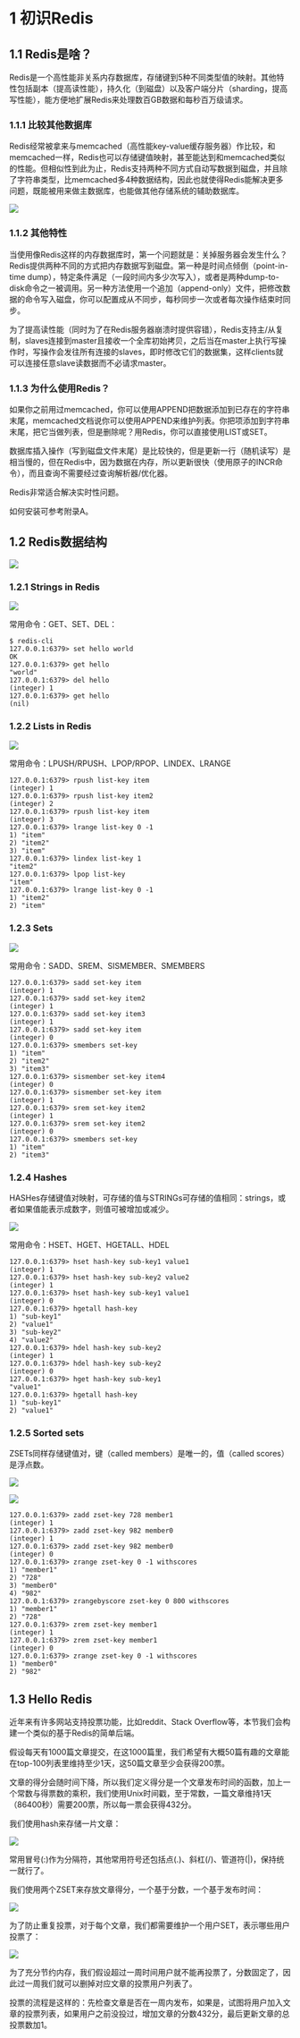 # 1 初识Redis

## 1.1 Redis是啥？

Redis是一个高性能非关系内存数据库，存储键到5种不同类型值的映射。其他特性包括副本（提高读性能），持久化（到磁盘）以及客户端分片（sharding，提高写性能），能方便地扩展Redis来处理数百GB数据和每秒百万级请求。

### 1.1.1 比较其他数据库

Redis经常被拿来与memcached（高性能key-value缓存服务器）作比较，和memcached一样，Redis也可以存储键值映射，甚至能达到和memcached类似的性能。但相似性到此为止，Redis支持两种不同方式自动写数据到磁盘，并且除了字符串类型，比memcached多4种数据结构，因此也就使得Redis能解决更多问题，既能被用来做主数据库，也能做其他存储系统的辅助数据库。

![](/assets/QQ20160727-1.png)

### 1.1.2 其他特性

当使用像Redis这样的内存数据库时，第一个问题就是：关掉服务器会发生什么？Redis提供两种不同的方式把内存数据写到磁盘。第一种是时间点倾倒（point-in-time dump），特定条件满足（一段时间内多少次写入），或者是两种dump-to-disk命令之一被调用。另一种方法使用一个追加（append-only）文件，把修改数据的命令写入磁盘，你可以配置成从不同步，每秒同步一次或者每次操作结束时同步。

为了提高读性能（同时为了在Redis服务器崩溃时提供容错），Redis支持主\/从复制，slaves连接到master且接收一个全库初始拷贝，之后当在master上执行写操作时，写操作会发往所有连接的slaves，即时修改它们的数据集，这样clients就可以连接任意slave读数据而不必请求master。

### 1.1.3 为什么使用Redis？

如果你之前用过memcached，你可以使用APPEND把数据添加到已存在的字符串末尾，memcached文档说你可以使用APPEND来维护列表。你把项添加到字符串末尾，把它当做列表，但是删除呢？用Redis，你可以直接使用LIST或SET。

数据库插入操作（写到磁盘文件末尾）是比较快的，但是更新一行（随机读写）是相当慢的，但在Redis中，因为数据在内存，所以更新很快（使用原子的INCR命令），而且查询不需要经过查询解析器\/优化器。

Redis非常适合解决实时性问题。

如何安装可参考附录A。

## 1.2 Redis数据结构

![](/assets/QQ20160729-1.png)

### 1.2.1 Strings in Redis

![](/assets/QQ20160801-2.png)

常用命令：GET、SET、DEL：

```
$ redis-cli
127.0.0.1:6379> set hello world
OK
127.0.0.1:6379> get hello
"world"
127.0.0.1:6379> del hello
(integer) 1
127.0.0.1:6379> get hello
(nil)
```

### 1.2.2 Lists in Redis

![](/assets/QQ20160801-4.png)

常用命令：LPUSH/RPUSH、LPOP/RPOP、LINDEX、LRANGE

```
127.0.0.1:6379> rpush list-key item
(integer) 1
127.0.0.1:6379> rpush list-key item2
(integer) 2
127.0.0.1:6379> rpush list-key item
(integer) 3
127.0.0.1:6379> lrange list-key 0 -1
1) "item"
2) "item2"
3) "item"
127.0.0.1:6379> lindex list-key 1
"item2"
127.0.0.1:6379> lpop list-key
"item"
127.0.0.1:6379> lrange list-key 0 -1
1) "item2"
2) "item"
```

### 1.2.3 Sets

![](/assets/QQ20160801-5.png)

常用命令：SADD、SREM、SISMEMBER、SMEMBERS

```
127.0.0.1:6379> sadd set-key item
(integer) 1
127.0.0.1:6379> sadd set-key item2
(integer) 1
127.0.0.1:6379> sadd set-key item3
(integer) 1
127.0.0.1:6379> sadd set-key item
(integer) 0
127.0.0.1:6379> smembers set-key
1) "item"
2) "item2"
3) "item3"
127.0.0.1:6379> sismember set-key item4
(integer) 0
127.0.0.1:6379> sismember set-key item
(integer) 1
127.0.0.1:6379> srem set-key item2
(integer) 1
127.0.0.1:6379> srem set-key item2
(integer) 0
127.0.0.1:6379> smembers set-key
1) "item"
2) "item3"
```

### 1.2.4 Hashes

HASHes存储键值对映射，可存储的值与STRINGs可存储的值相同：strings，或者如果值能表示成数字，则值可被增加或减少。

![](/assets/QQ20160801-6.png)

常用命令：HSET、HGET、HGETALL、HDEL

```
127.0.0.1:6379> hset hash-key sub-key1 value1
(integer) 1
127.0.0.1:6379> hset hash-key sub-key2 value2
(integer) 1
127.0.0.1:6379> hset hash-key sub-key1 value1
(integer) 0
127.0.0.1:6379> hgetall hash-key
1) "sub-key1"
2) "value1"
3) "sub-key2"
4) "value2"
127.0.0.1:6379> hdel hash-key sub-key2
(integer) 1
127.0.0.1:6379> hdel hash-key sub-key2
(integer) 0
127.0.0.1:6379> hget hash-key sub-key1
"value1"
127.0.0.1:6379> hgetall hash-key
1) "sub-key1"
2) "value1"
```

### 1.2.5 Sorted sets

ZSETs同样存储键值对，键（called members）是唯一的，值（called scores）是浮点数。

![](/assets/QQ20160801-7.png)

![](/assets/QQ20160801-8.png)

```
127.0.0.1:6379> zadd zset-key 728 member1
(integer) 1
127.0.0.1:6379> zadd zset-key 982 member0
(integer) 1
127.0.0.1:6379> zadd zset-key 982 member0
(integer) 0
127.0.0.1:6379> zrange zset-key 0 -1 withscores
1) "member1"
2) "728"
3) "member0"
4) "982"
127.0.0.1:6379> zrangebyscore zset-key 0 800 withscores
1) "member1"
2) "728"
127.0.0.1:6379> zrem zset-key member1
(integer) 1
127.0.0.1:6379> zrem zset-key member1
(integer) 0
127.0.0.1:6379> zrange zset-key 0 -1 withscores
1) "member0"
2) "982"
```

## 1.3 Hello Redis

近年来有许多网站支持投票功能，比如reddit、Stack Overflow等，本节我们会构建一个类似的基于Redis的简单后端。

假设每天有1000篇文章提交，在这1000篇里，我们希望有大概50篇有趣的文章能在top-100列表里维持至少1天，这50篇文章至少会获得200票。

文章的得分会随时间下降，所以我们定义得分是一个文章发布时间的函数，加上一个常数与得票数的乘积，我们使用Unix时间戳，至于常数，一篇文章维持1天（86400秒）需要200票，所以每一票会获得432分。

我们使用hash来存储一片文章：

![](/assets/QQ20160802-1@2x.png)

常用冒号\(:\)作为分隔符，其他常用符号还包括点\(.\)、斜杠\(\/\)、管道符\(\|\)，保持统一就行了。

我们使用两个ZSET来存放文章得分，一个基于分数，一个基于发布时间：

![](/assets/QQ20160802-2@2x.png)

为了防止重复投票，对于每个文章，我们都需要维护一个用户SET，表示哪些用户投票了：

![](/assets/QQ20160802-3@2x.png)

为了充分节约内存，我们假设超过一周时间用户就不能再投票了，分数固定了，因此过一周我们就可以删掉对应文章的投票用户列表了。

投票的流程是这样的：先检查文章是否在一周内发布，如果是，试图将用户加入文章的投票列表，如果用户之前没投过，增加文章的分数432分，最后更新文章的总投票数加1。
